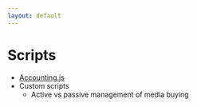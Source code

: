 ```yaml
---
layout: default
---
```


# Scripts

* [Accounting.js](http://openexchangerates.github.io/accounting.js/)
* Custom scripts
  * Active vs passive management of media buying
